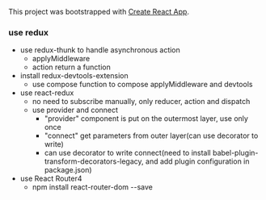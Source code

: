 This project was bootstrapped with [Create React App](https://github.com/facebookincubator/create-react-app).

### use redux
- use redux-thunk to handle asynchronous action
    - applyMiddleware
    - action return a function
- install redux-devtools-extension
    - use compose function to compose applyMiddleware and devtools
- use react-redux
    - no need to subscribe manually, only reducer, action and dispatch
    - use provider and connect
        - "provider" component is put on the outermost layer, use only once
        - "connect" get parameters from outer layer(can use decorator to write)
        - can use decorator to write connect(need to install babel-plugin-transform-decorators-legacy, and add plugin configuration in package.json)
- use React Router4
    - npm install react-router-dom --save
    



